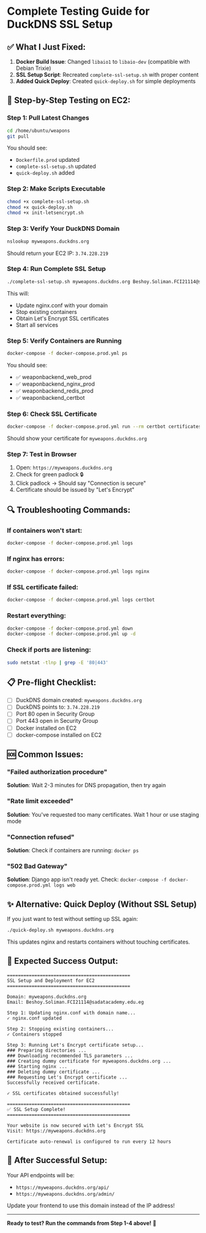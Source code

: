# Complete Testing Guide for DuckDNS SSL Setup

## ✅ What I Just Fixed:

1. **Docker Build Issue**: Changed `libaio1` to `libaio-dev` (compatible with Debian Trixie)
2. **SSL Setup Script**: Recreated `complete-ssl-setup.sh` with proper content
3. **Added Quick Deploy**: Created `quick-deploy.sh` for simple deployments

## 🚀 Step-by-Step Testing on EC2:

### Step 1: Pull Latest Changes

```bash
cd /home/ubuntu/weapons
git pull
```

You should see:
- `Dockerfile.prod` updated
- `complete-ssl-setup.sh` updated
- `quick-deploy.sh` added

### Step 2: Make Scripts Executable

```bash
chmod +x complete-ssl-setup.sh
chmod +x quick-deploy.sh
chmod +x init-letsencrypt.sh
```

### Step 3: Verify Your DuckDNS Domain

```bash
nslookup myweapons.duckdns.org
```

Should return your EC2 IP: `3.74.228.219`

### Step 4: Run Complete SSL Setup

```bash
./complete-ssl-setup.sh myweapons.duckdns.org Beshoy.Soliman.FCI21114@sadatacademy.edu.eg
```

This will:
- Update nginx.conf with your domain
- Stop existing containers
- Obtain Let's Encrypt SSL certificates
- Start all services

### Step 5: Verify Containers are Running

```bash
docker-compose -f docker-compose.prod.yml ps
```

You should see:
- ✅ weaponbackend_web_prod
- ✅ weaponbackend_nginx_prod
- ✅ weaponbackend_redis_prod
- ✅ weaponbackend_certbot

### Step 6: Check SSL Certificate

```bash
docker-compose -f docker-compose.prod.yml run --rm certbot certificates
```

Should show your certificate for `myweapons.duckdns.org`

### Step 7: Test in Browser

1. Open: `https://myweapons.duckdns.org`
2. Check for green padlock 🔒
3. Click padlock → Should say "Connection is secure"
4. Certificate should be issued by "Let's Encrypt"

## 🔍 Troubleshooting Commands:

### If containers won't start:
```bash
docker-compose -f docker-compose.prod.yml logs
```

### If nginx has errors:
```bash
docker-compose -f docker-compose.prod.yml logs nginx
```

### If SSL certificate failed:
```bash
docker-compose -f docker-compose.prod.yml logs certbot
```

### Restart everything:
```bash
docker-compose -f docker-compose.prod.yml down
docker-compose -f docker-compose.prod.yml up -d
```

### Check if ports are listening:
```bash
sudo netstat -tlnp | grep -E '80|443'
```

## 📋 Pre-flight Checklist:

- [ ] DuckDNS domain created: `myweapons.duckdns.org`
- [ ] DuckDNS points to: `3.74.228.219`
- [ ] Port 80 open in Security Group
- [ ] Port 443 open in Security Group
- [ ] Docker installed on EC2
- [ ] docker-compose installed on EC2

## 🆘 Common Issues:

### "Failed authorization procedure"
**Solution**: Wait 2-3 minutes for DNS propagation, then try again

### "Rate limit exceeded"
**Solution**: You've requested too many certificates. Wait 1 hour or use staging mode

### "Connection refused"
**Solution**: Check if containers are running: `docker ps`

### "502 Bad Gateway"
**Solution**: Django app isn't ready yet. Check: `docker-compose -f docker-compose.prod.yml logs web`

## ✨ Alternative: Quick Deploy (Without SSL Setup)

If you just want to test without setting up SSL again:

```bash
./quick-deploy.sh myweapons.duckdns.org
```

This updates nginx and restarts containers without touching certificates.

## 🎯 Expected Success Output:

```
=============================================
SSL Setup and Deployment for EC2
=============================================

Domain: myweapons.duckdns.org
Email: Beshoy.Soliman.FCI21114@sadatacademy.edu.eg

Step 1: Updating nginx.conf with domain name...
✓ nginx.conf updated

Step 2: Stopping existing containers...
✓ Containers stopped

Step 3: Running Let's Encrypt certificate setup...
### Preparing directories ...
### Downloading recommended TLS parameters ...
### Creating dummy certificate for myweapons.duckdns.org ...
### Starting nginx ...
### Deleting dummy certificate ...
### Requesting Let's Encrypt certificate ...
Successfully received certificate.

✓ SSL certificates obtained successfully!

=============================================
✅ SSL Setup Complete!
=============================================

Your website is now secured with Let's Encrypt SSL
Visit: https://myweapons.duckdns.org

Certificate auto-renewal is configured to run every 12 hours
```

## 🔐 After Successful Setup:

Your API endpoints will be:
- `https://myweapons.duckdns.org/api/`
- `https://myweapons.duckdns.org/admin/`

Update your frontend to use this domain instead of the IP address!

---

**Ready to test? Run the commands from Step 1-4 above!** 🚀

